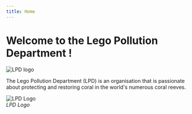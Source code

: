 ```yaml
---
title: Home
---
```


# Welcome to the Lego Pollution Department !

![LPD logo](https://th.bing.com/th/id/OIP.Lo_yo3w0xTm-atwZZI1FXwHaFj?rs=1&pid=ImgDetMain)

The Lego Pollution Department (LPD) is an organisation that is passionate about protecting and restoring coral in the world's numerous coral reeves. 

![LPD Logo](https://becbd-my.sharepoint.com/:i:/r/personal/oak230101_beckfootoakbank_org/Documents/Pictures/year%208/stuff/Capture.PNG?csf=1&web=1&e=yFWEom) \
*LPD Logo*
